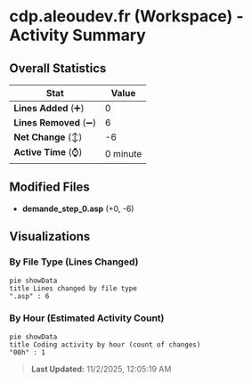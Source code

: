 # cdp.aleoudev.fr (Workspace) - Activity Summary 

## Overall Statistics

| Stat                   | Value                                                             |
| ---------------------- | ----------------------------------------------------------------- |
| **Lines Added** (➕)   | 0                                          |
| **Lines Removed** (➖) | 6                                        |
| **Net Change** (↕)    | -6                |
| **Active Time** (⌚)   | 0 minute |


## Modified Files
- **demande_step_0.asp** (+0, -6)

## Visualizations

### By File Type (Lines Changed)

```mermaid
pie showData
title Lines changed by file type
".asp" : 6
```

### By Hour (Estimated Activity Count)

```mermaid
pie showData
title Coding activity by hour (count of changes)
"00h" : 1
```


> **Last Updated:** 11/2/2025, 12:05:19 AM